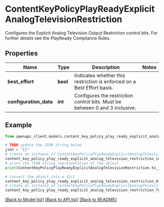 # ContentKeyPolicyPlayReadyExplicitAnalogTelevisionRestriction

Configures the Explicit Analog Television Output Restriction control bits. For further details see the PlayReady Compliance Rules.

## Properties

Name | Type | Description | Notes
------------ | ------------- | ------------- | -------------
**best_effort** | **bool** | Indicates whether this restriction is enforced on a Best Effort basis. | 
**configuration_data** | **int** | Configures the restriction control bits. Must be between 0 and 3 inclusive. | 

## Example

```python
from openapi_client.models.content_key_policy_play_ready_explicit_analog_television_restriction import ContentKeyPolicyPlayReadyExplicitAnalogTelevisionRestriction

# TODO update the JSON string below
json = "{}"
# create an instance of ContentKeyPolicyPlayReadyExplicitAnalogTelevisionRestriction from a JSON string
content_key_policy_play_ready_explicit_analog_television_restriction_instance = ContentKeyPolicyPlayReadyExplicitAnalogTelevisionRestriction.from_json(json)
# print the JSON string representation of the object
print(ContentKeyPolicyPlayReadyExplicitAnalogTelevisionRestriction.to_json())

# convert the object into a dict
content_key_policy_play_ready_explicit_analog_television_restriction_dict = content_key_policy_play_ready_explicit_analog_television_restriction_instance.to_dict()
# create an instance of ContentKeyPolicyPlayReadyExplicitAnalogTelevisionRestriction from a dict
content_key_policy_play_ready_explicit_analog_television_restriction_from_dict = ContentKeyPolicyPlayReadyExplicitAnalogTelevisionRestriction.from_dict(content_key_policy_play_ready_explicit_analog_television_restriction_dict)
```
[[Back to Model list]](../README.md#documentation-for-models) [[Back to API list]](../README.md#documentation-for-api-endpoints) [[Back to README]](../README.md)


